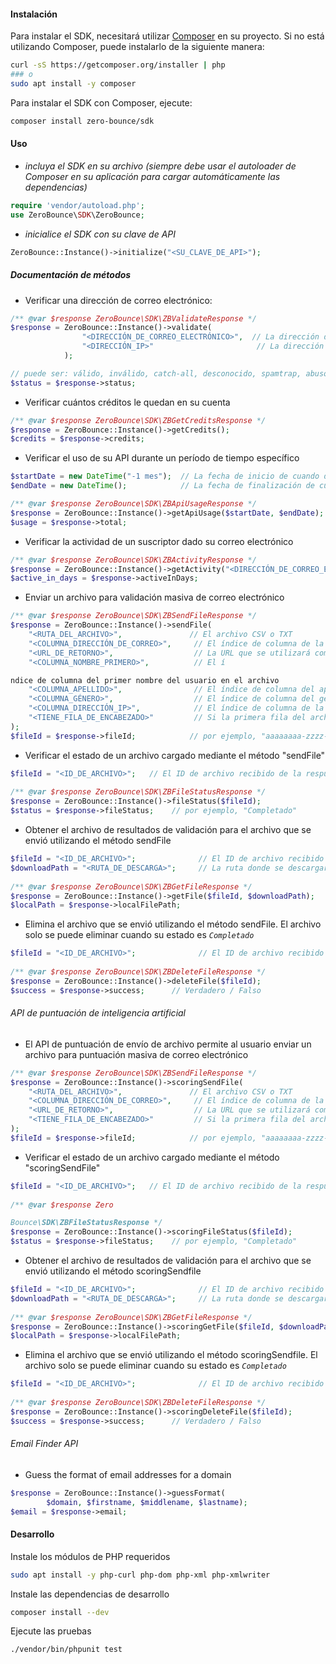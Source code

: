 #### Instalación
Para instalar el SDK, necesitará utilizar [Composer](https://getcomposer.org/) en su proyecto.
Si no está utilizando Composer, puede instalarlo de la siguiente manera:
```bash
curl -sS https://getcomposer.org/installer | php
### o
sudo apt install -y composer
```

Para instalar el SDK con Composer, ejecute:
```bash
composer install zero-bounce/sdk
```

#### Uso
- _incluya el SDK en su archivo (siempre debe usar el autoloader de Composer en su aplicación para cargar automáticamente las dependencias)_
```php
require 'vendor/autoload.php';
use ZeroBounce\SDK\ZeroBounce;
```

- _inicialice el SDK con su clave de API_
```php
ZeroBounce::Instance()->initialize("<SU_CLAVE_DE_API>");
```

##### _Documentación de métodos_

- Verificar una dirección de correo electrónico:
```php
/** @var $response ZeroBounce\SDK\ZBValidateResponse */
$response = ZeroBounce::Instance()->validate(
                "<DIRECCIÓN_DE_CORREO_ELECTRÓNICO>",  // La dirección de correo electrónico que desea validar
                "<DIRECCIÓN_IP>"                       // La dirección IP desde la cual se registró el correo electrónico (puede estar en blanco)
            );

// puede ser: válido, inválido, catch-all, desconocido, spamtrap, abuso, no_enviar_correo
$status = $response->status;
```

- Verificar cuántos créditos le quedan en su cuenta
```php
/** @var $response ZeroBounce\SDK\ZBGetCreditsResponse */
$response = ZeroBounce::Instance()->getCredits();
$credits = $response->credits;
```

- Verificar el uso de su API durante un período de tiempo específico
```php
$startDate = new DateTime("-1 mes");  // La fecha de inicio de cuando desea ver el uso de la API
$endDate = new DateTime();            // La fecha de finalización de cuando desea ver el uso de la API

/** @var $response ZeroBounce\SDK\ZBApiUsageResponse */
$response = ZeroBounce::Instance()->getApiUsage($startDate, $endDate);
$usage = $response->total;
```

- Verificar la actividad de un suscriptor dado su correo electrónico
```php
/** @var $response ZeroBounce\SDK\ZBActivityResponse */
$response = ZeroBounce::Instance()->getActivity("<DIRECCIÓN_DE_CORREO_ELECTRÓNICO>");
$active_in_days = $response->activeInDays;
```

- Enviar un archivo para validación masiva de correo electrónico
```php
/** @var $response ZeroBounce\SDK\ZBSendFileResponse */
$response = ZeroBounce::Instance()->sendFile(
    "<RUTA_DEL_ARCHIVO>",               // El archivo CSV o TXT
    "<COLUMNA_DIRECCIÓN_DE_CORREO>",     // El índice de columna de la dirección de correo electrónico en el archivo. El índice comienza en 1
    "<URL_DE_RETORNO>",                  // La URL que se utilizará como devolución de llamada después de que se envíe el archivo
    "<COLUMNA_NOMBRE_PRIMERO>",          // El í

ndice de columna del primer nombre del usuario en el archivo
    "<COLUMNA_APELLIDO>",                // El índice de columna del apellido del usuario en el archivo
    "<COLUMNA_GÉNERO>",                  // El índice de columna del género del usuario en el archivo
    "<COLUMNA_DIRECCIÓN_IP>",            // El índice de columna de la dirección IP en el archivo
    "<TIENE_FILA_DE_ENCABEZADO>"         // Si la primera fila del archivo enviado es una fila de encabezado. Verdadero o Falso
);
$fileId = $response->fileId;            // por ejemplo, "aaaaaaaa-zzzz-xxxx-yyyy-5003727fffff"
```

- Verificar el estado de un archivo cargado mediante el método "sendFile"
```php
$fileId = "<ID_DE_ARCHIVO>";   // El ID de archivo recibido de la respuesta "sendFile"
 
/** @var $response ZeroBounce\SDK\ZBFileStatusResponse */
$response = ZeroBounce::Instance()->fileStatus($fileId);
$status = $response->fileStatus;    // por ejemplo, "Completado"
```

- Obtener el archivo de resultados de validación para el archivo que se envió utilizando el método sendFile
```php
$fileId = "<ID_DE_ARCHIVO>";              // El ID de archivo recibido de la respuesta "sendFile"
$downloadPath = "<RUTA_DE_DESCARGA>";     // La ruta donde se descargará el archivo
 
/** @var $response ZeroBounce\SDK\ZBGetFileResponse */
$response = ZeroBounce::Instance()->getFile($fileId, $downloadPath);
$localPath = $response->localFilePath;
```

- Elimina el archivo que se envió utilizando el método sendFile. El archivo solo se puede eliminar cuando su estado es _`Completado`_
```php
$fileId = "<ID_DE_ARCHIVO>";              // El ID de archivo recibido de la respuesta "sendFile"
 
/** @var $response ZeroBounce\SDK\ZBDeleteFileResponse */
$response = ZeroBounce::Instance()->deleteFile($fileId);
$success = $response->success;      // Verdadero / Falso
```

###### API de puntuación de inteligencia artificial
- El API de puntuación de envío de archivo permite al usuario enviar un archivo para puntuación masiva de correo electrónico
```php
/** @var $response ZeroBounce\SDK\ZBSendFileResponse */
$response = ZeroBounce::Instance()->scoringSendFile(
    "<RUTA_DEL_ARCHIVO>",               // El archivo CSV o TXT
    "<COLUMNA_DIRECCIÓN_DE_CORREO>",     // El índice de columna de la dirección de correo electrónico en el archivo. El índice comienza en 1
    "<URL_DE_RETORNO>",                  // La URL que se utilizará como devolución de llamada después de que se envíe el archivo
    "<TIENE_FILA_DE_ENCABEZADO>"         // Si la primera fila del archivo enviado es una fila de encabezado. Verdadero o Falso
);
$fileId = $response->fileId;            // por ejemplo, "aaaaaaaa-zzzz-xxxx-yyyy-5003727fffff"
```

- Verificar el estado de un archivo cargado mediante el método "scoringSendFile"
```php
$fileId = "<ID_DE_ARCHIVO>";   // El ID de archivo recibido de la respuesta "sendFile"
 
/** @var $response Zero

Bounce\SDK\ZBFileStatusResponse */
$response = ZeroBounce::Instance()->scoringFileStatus($fileId);
$status = $response->fileStatus;    // por ejemplo, "Completado"
```

- Obtener el archivo de resultados de validación para el archivo que se envió utilizando el método scoringSendfile
```php
$fileId = "<ID_DE_ARCHIVO>";              // El ID de archivo recibido de la respuesta "sendFile"
$downloadPath = "<RUTA_DE_DESCARGA>";     // La ruta donde se descargará el archivo
 
/** @var $response ZeroBounce\SDK\ZBGetFileResponse */
$response = ZeroBounce::Instance()->scoringGetFile($fileId, $downloadPath);
$localPath = $response->localFilePath;
```

- Elimina el archivo que se envió utilizando el método scoringSendfile. El archivo solo se puede eliminar cuando su estado es _`Completado`_
```php
$fileId = "<ID_DE_ARCHIVO>";              // El ID de archivo recibido de la respuesta "sendFile"
 
/** @var $response ZeroBounce\SDK\ZBDeleteFileResponse */
$response = ZeroBounce::Instance()->scoringDeleteFile($fileId);
$success = $response->success;      // Verdadero / Falso
```

###### Email Finder API
- Guess the format of email addresses for a domain
```php
$response = ZeroBounce::Instance()->guessFormat(
        $domain, $firstname, $middlename, $lastname);
$email = $response->email;
```


#### Desarrollo

Instale los módulos de PHP requeridos
```bash
sudo apt install -y php-curl php-dom php-xml php-xmlwriter
```

Instale las dependencias de desarrollo
```bash
composer install --dev
```

Ejecute las pruebas
```bash
./vendor/bin/phpunit test
```
